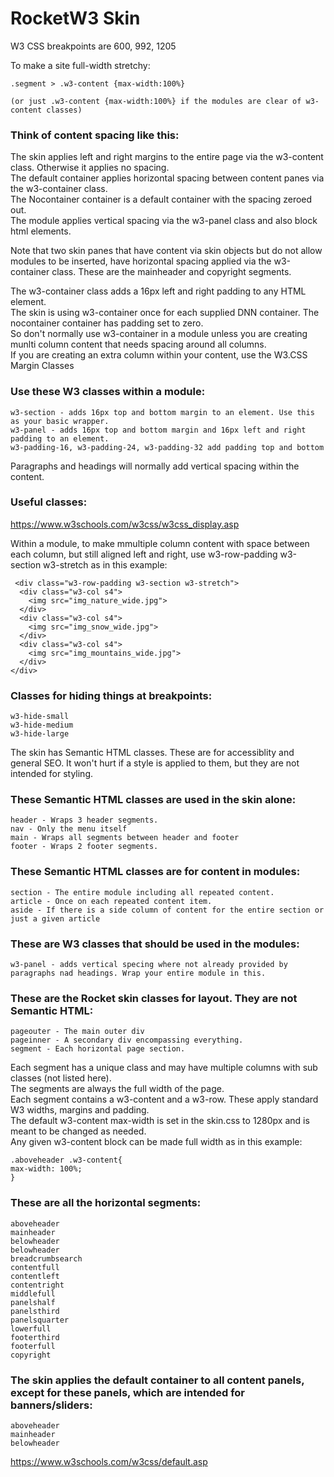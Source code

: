 # RocketW3 Skin

W3 CSS breakpoints are 600, 992, 1205

To make a site full-width stretchy:
```
.segment > .w3-content {max-width:100%}

(or just .w3-content {max-width:100%} if the modules are clear of w3-content classes)
```


### Think of content spacing like this:
The skin applies left and right margins to the entire page via the w3-content class. Otherwise it applies no spacing.  
The default container applies horizontal spacing between content panes via the w3-container class.  
The Nocontainer container is a default container with the spacing zeroed out.  
The module applies vertical spacing via the w3-panel class and also block html elements.  

Note that two skin panes that have content via skin objects but do not allow modules to be inserted, have horizontal spacing applied via the w3-container class. These are the mainheader and copyright segments.  

The w3-container class adds a 16px left and right padding to any HTML element.  
The skin is using w3-container once for each supplied DNN container. The nocontainer container has padding set to zero.  
So don't normally use w3-container in a module unless you are creating munlti column content that needs spacing around all columns.  
If you are creating an extra column within your content, use the W3.CSS Margin Classes  


### Use these W3 classes within a module:  
```
w3-section - adds 16px top and bottom margin to an element. Use this as your basic wrapper.  
w3-panel - adds 16px top and bottom margin and 16px left and right padding to an element.  
w3-padding-16, w3-padding-24, w3-padding-32 add padding top and bottom  
```
Paragraphs and headings will normally add vertical spacing within the content.  

### Useful classes:
https://www.w3schools.com/w3css/w3css_display.asp


Within a module, to make mmultiple column content with space between each column, but still aligned left and right, use w3-row-padding w3-section w3-stretch as in this example:
```
 <div class="w3-row-padding w3-section w3-stretch">
  <div class="w3-col s4">
    <img src="img_nature_wide.jpg">
  </div>
  <div class="w3-col s4">
    <img src="img_snow_wide.jpg">
  </div>
  <div class="w3-col s4">
    <img src="img_mountains_wide.jpg">
  </div>
</div> 
```


###  Classes for hiding things at breakpoints:
```
w3-hide-small  
w3-hide-medium  
w3-hide-large   
```


The skin has Semantic HTML classes. These are for accessiblity and general SEO.
It won't hurt if a style is applied to them, but they are not intended for styling.

### These Semantic HTML classes are used in the skin alone:
```
header - Wraps 3 header segments.
nav - Only the menu itself
main - Wraps all segments between header and footer
footer - Wraps 2 footer segments.
```

### These Semantic HTML classes are for content in modules:
```
section - The entire module including all repeated content.
article - Once on each repeated content item.
aside - If there is a side column of content for the entire section or just a given article
```

### These are W3 classes that should be used in the modules:
```
w3-panel - adds vertical specing where not already provided by paragraphs nad headings. Wrap your entire module in this.
```

### These are the Rocket skin classes for layout. They are not Semantic HTML:
```
pageouter - The main outer div
pageinner - A secondary div encompassing everything.
segment - Each horizontal page section.
```

Each segment has a unique class and may have multiple columns with sub classes (not listed here).  
The segments are always the full width of the page.  
Each segment contains a w3-content and a w3-row. These apply standard W3 widths, margins and padding.  
The default w3-content max-width is set in the skin.css to 1280px and is meant to be changed as needed.  
Any given w3-content block can be made full width as in this example:  
```
.aboveheader .w3-content{
max-width: 100%;
}
```

### These are all the horizontal segments:
```
aboveheader
mainheader
belowheader
belowheader
breadcrumbsearch
contentfull
contentleft
contentright
middlefull
panelshalf
panelsthird
panelsquarter
lowerfull
footerthird
footerfull
copyright
```

### The skin applies the default container to all content panels, except for these panels, which are intended for banners/sliders:
```
aboveheader
mainheader
belowheader
```


https://www.w3schools.com/w3css/default.asp
